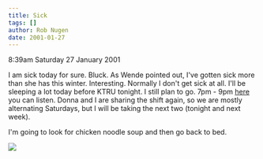 ```yaml
---
title: Sick
tags: []
author: Rob Nugen
date: 2001-01-27
---
```


<p class=date>8:39am Saturday 27 January 2001</p>

<p>I am sick today for sure.  Bluck.  As Wende pointed
out, I've gotten sick more than she has this winter. 
Interesting.  Normally I don't get sick at all.  I'll
be sleeping a lot today before KTRU tonight.  I still
plan to go.  7pm - 9pm <a
href="https://www.ktru.org/realaudio.html">here</a> you
can listen.  Donna and I are sharing the shift again,
so we are mostly alternating Saturdays, but I will be
taking the next two (tonight and next week).</p>

<p>I'm going to look for chicken noodle soup and then
go back to bed.</p>

<p><img src="/images/rob/wL-ROB.gif"/></p>
